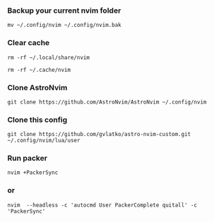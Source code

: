 ### Backup your current nvim folder

`mv ~/.config/nvim ~/.config/nvim.bak`

### Clear cache

```
rm -rf ~/.local/share/nvim
```

```
rm -rf ~/.cache/nvim
```

### Clone AstroNvim

```
git clone https://github.com/AstroNvim/AstroNvim ~/.config/nvim
```

### Clone this config

```
git clone https://github.com/gvlatko/astro-nvim-custom.git ~/.config/nvim/lua/user
```

### Run packer

```
nvim +PackerSync
```

### or

```
nvim  --headless -c 'autocmd User PackerComplete quitall' -c 'PackerSync'
```

